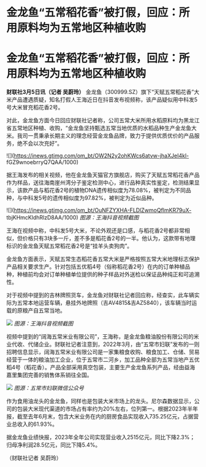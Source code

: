 # 金龙鱼“五常稻花香”被打假，回应：所用原料均为五常地区种植收购

# 金龙鱼“五常稻花香”被打假，回应：所用原料均为五常地区种植收购

**财联社3月5日讯（记者 吴蔚玲）**
金龙鱼（300999.SZ）旗下“天赋五常稻花香”大米产品遭遇质疑，知名打假人王海近日在抖音发布视频称，该产品疑似用中科发5号大米冒充稻花香2号。

对此，金龙鱼方面今日回应财联社记者称，公司五常大米所用水稻原料均为黑龙江省五常地区种植、收购，“金龙鱼坚持甄选五常当地优质的水稻品种生产金龙鱼大米。我司一贯秉承长期主义的理念经营金龙鱼品牌，致力于提供优质优价的产品服务，绝不会以次充好”。

![](https://inews.gtimg.com/om_bt/OW2N2y2ohKWcs6atvw-jhaXJeI4kl-
fGZ9wnoebrryQ7QAA/1000)

据王海发布的相关视频，他在金龙鱼天猫官方旗舰店，购买了天赋五常稻花香产品作为样品，送往海南崖州湾分子鉴定检测中心，进行品种真实性鉴定，检测结果显示，该款产品与稻花香2号的植物DNA遗传相似度为78.08%，被判定为不同品种，与中科发5号的遗传相似度为97.82%，被判定为近似品种。

![](https://inews.gtimg.com/om_bt/OuNFZYXHA-FLDlZwmoQflmKR79uX-
tbjKHmcKldhRlzD8AA/1000) _图源：王海抖音视频截图_

王海在视频中称，中科发5号大米，不论外观还是口感，与稻花香2号都非常相似，但价格只有3块多一斤，差不多是稻花香2号的一半。他认为，这款带有地理标识的金龙鱼天赋五常稻花香2号是“挂羊头卖狗肉”。

金龙鱼方面表示，天赋五常生态稻花香五常大米是严格按照五常大米地理标志保护产品相关要求生产。针对包括五优稻4号（俗称稻花香2号）在内的订单种植品种，种植前均会对订单种植单位提供的种子样品对外送检以保证品种纯正和可追溯性。

对于视频中提到的吉林牌照货车，金龙鱼对财联社记者回应称，经查实，此车辆实际为五常本地运营车辆，悬挂外地牌照（吉AV4815&吉AZ5840），该车辆当时运载的原粮产自五常当地。

![](https://inews.gtimg.com/om_bt/O5sb5H5pnB_ecV2foZU1P2Db71-6HQyH-2AGHDxJCLrLAAA/1000)
_图源：王海抖音视频截图_

视频中提到的“阔海五常米业有限公司”，王海称，是金龙鱼粮油股份有限公司的米业代收、代储企业。财联社记者注意到，2022年3月，由“五常市妇联”发布的一则招聘信息显示，阔海五常米业有限公司是一家集粮食收购、粮食加工、仓储、贸易经营于一体的粮油加工企业，位于五常市二河乡，加工品种全部为五常当地产五优稻4号（稻花香）。产品全部采用真空包装，主要生产金龙鱼系列产品，经由益海嘉里集团完善的销售体系销往全国。

![](https://inews.gtimg.com/om_bt/OBKJgho8UAs_Ym_7RPYBecD0ykR8uFWpiHnJavJ6bpEwwAA/1000)
_图源：五常市妇联微信公众号_

作为食用油龙头的金龙鱼，同样也是包装大米市场上的龙头。尼尔森数据显示，公司的包装大米现代渠道的市场占有率约为20%左右，位列第一。根据2023年半年报，截至去年6月末，包含大米业务在内的厨房食品实现收入735.25亿元，占据营业总收入的61.93%。

据金龙鱼业绩快报，2023年全年公司实现营业收入2515亿元，同比下降2.3%；归母净利润28.5亿元，同比下降5.4%。

（财联社记者 吴蔚玲）


